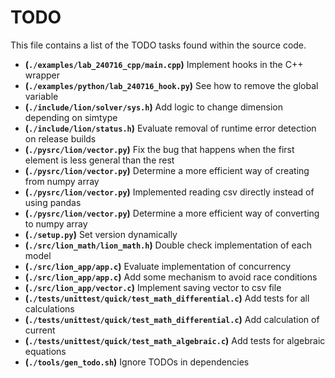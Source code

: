 # TODO
This file contains a list of the TODO tasks found within the source code.
- **(`./examples/lab_240716_cpp/main.cpp`)** Implement hooks in the C++ wrapper
- **(`./examples/python/lab_240716_hook.py`)** See how to remove the global variable
- **(`./include/lion/solver/sys.h`)** Add logic to change dimension depending on simtype
- **(`./include/lion/status.h`)** Evaluate removal of runtime error detection on release builds
- **(`./pysrc/lion/vector.py`)** Fix the bug that happens when the first element is less general than the rest
- **(`./pysrc/lion/vector.py`)** Determine a more efficient way of creating from numpy array
- **(`./pysrc/lion/vector.py`)** Implemented reading csv directly instead of using pandas
- **(`./pysrc/lion/vector.py`)** Determine a more efficient way of converting to numpy array
- **(`./setup.py`)** Set version dynamically
- **(`./src/lion_math/lion_math.h`)** Double check implementation of each model
- **(`./src/lion_app/app.c`)** Evaluate implementation of concurrency
- **(`./src/lion_app/app.c`)** Add some mechanism to avoid race conditions
- **(`./src/lion_app/vector.c`)** Implement saving vector to csv file
- **(`./tests/unittest/quick/test_math_differential.c`)** Add tests for all calculations
- **(`./tests/unittest/quick/test_math_differential.c`)** Add calculation of current
- **(`./tests/unittest/quick/test_math_algebraic.c`)** Add tests for algebraic equations
- **(`./tools/gen_todo.sh`)** Ignore TODOs in dependencies
